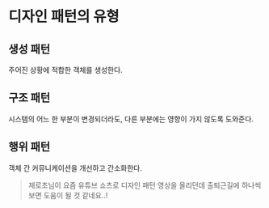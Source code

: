 # 디자인 패턴의 유형

## 생성 패턴

주어진 상황에 적합한 객체를 생성한다.

## 구조 패턴

시스템의 어느 한 부분이 변경되더라도, 다른 부분에는 영향이 가지 않도록 도와준다.

## 행위 패턴

객체 간 커뮤니케이션을 개선하고 간소화한다.

> 제로초님이 요즘 유튜브 쇼츠로 디자인 패턴 영상을 올리던데 출퇴근길에 하나씩 보면 도움이 될 것 같네요..!